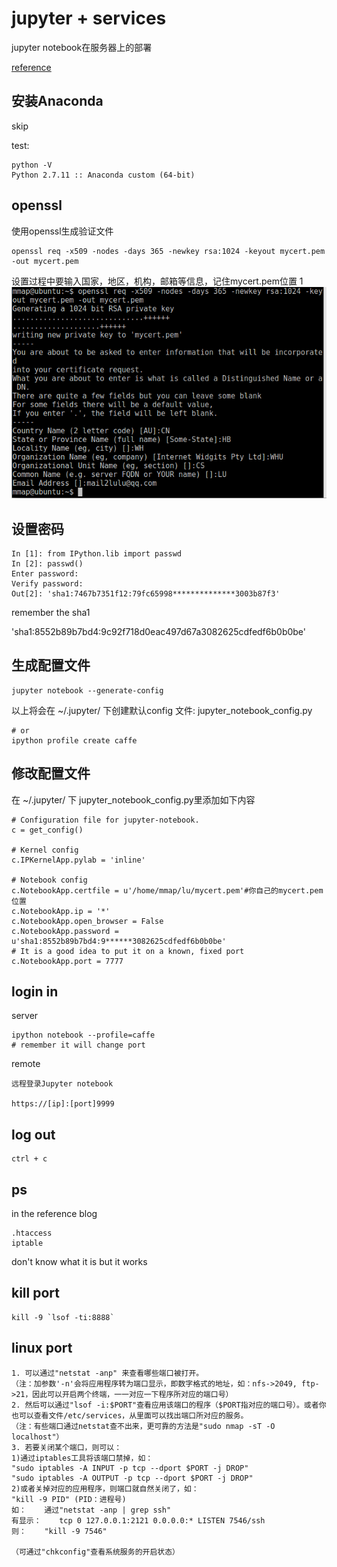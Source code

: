 # jupyter + services

jupyter notebook在服务器上的部署

[reference](http://blog.csdn.net/sa14023053/article/details/51725580)

## 安装Anaconda

skip

test:
```
python -V
Python 2.7.11 :: Anaconda custom (64-bit)
```

## openssl
使用openssl生成验证文件
```
openssl req -x509 -nodes -days 365 -newkey rsa:1024 -keyout mycert.pem -out mycert.pem
```
设置过程中要输入国家，地区，机构，邮箱等信息，记住mycert.pem位置
    1
![openssl](images/jupyter1.png)

## 设置密码
```
In [1]: from IPython.lib import passwd
In [2]: passwd()
Enter password: 
Verify password: 
Out[2]: 'sha1:7467b7351f12:79fc65998**************3003b87f3'
```
remember the sha1


'sha1:8552b89b7bd4:9c92f718d0eac497d67a3082625cdfedf6b0b0be'
## 生成配置文件

```
jupyter notebook --generate-config

```
以上将会在 ~/.jupyter/ 下创建默认config 文件: jupyter_notebook_config.py


```
# or 
ipython profile create caffe
```

## 修改配置文件
在 ~/.jupyter/ 下 jupyter_notebook_config.py里添加如下内容
```
# Configuration file for jupyter-notebook.
c = get_config()

# Kernel config
c.IPKernelApp.pylab = 'inline'

# Notebook config
c.NotebookApp.certfile = u'/home/mmap/lu/mycert.pem'#你自己的mycert.pem位置
c.NotebookApp.ip = '*'
c.NotebookApp.open_browser = False
c.NotebookApp.password = u'sha1:8552b89b7bd4:9******3082625cdfedf6b0b0be'
# It is a good idea to put it on a known, fixed port
c.NotebookApp.port = 7777
```

## login in
server
```
ipython notebook --profile=caffe
# remember it will change port 
```

remote
```
远程登录Jupyter notebook

https://[ip]:[port]9999

```

## log out
```
ctrl + c
```

## ps
in the reference blog
```
.htaccess
iptable
```
don't know what it is but it works 



## kill port
```
kill -9 `lsof -ti:8888`
```

## linux port
```
1. 可以通过"netstat -anp" 来查看哪些端口被打开。
（注：加参数'-n'会将应用程序转为端口显示，即数字格式的地址，如：nfs->2049, ftp->21，因此可以开启两个终端，一一对应一下程序所对应的端口号）
2. 然后可以通过"lsof -i:$PORT"查看应用该端口的程序（$PORT指对应的端口号）。或者你也可以查看文件/etc/services，从里面可以找出端口所对应的服务。
（注：有些端口通过netstat查不出来，更可靠的方法是"sudo nmap -sT -O localhost"）
3. 若要关闭某个端口，则可以：
1)通过iptables工具将该端口禁掉，如：
"sudo iptables -A INPUT -p tcp --dport $PORT -j DROP"
"sudo iptables -A OUTPUT -p tcp --dport $PORT -j DROP"   
2)或者关掉对应的应用程序，则端口就自然关闭了，如：
"kill -9 PID" (PID：进程号)
如：    通过"netstat -anp | grep ssh"
有显示：    tcp 0 127.0.0.1:2121 0.0.0.0:* LISTEN 7546/ssh
则：    "kill -9 7546"

（可通过"chkconfig"查看系统服务的开启状态）

```